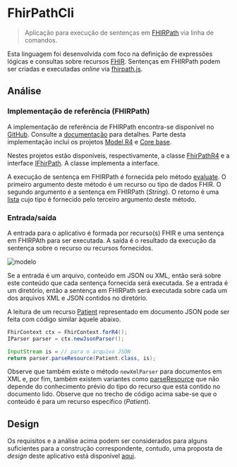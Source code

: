 ﻿# FhirPathCli

> Aplicação para execução de sentenças em 
> [FHIRPath](http://hl7.org/fhirpath/) via linha de comandos.

Esta linguagem foi desenvolvida com foco na definição de expressões 
lógicas e consultas sobre recursos [FHIR](https://www.hl7.org/fhir/).
Sentenças em FHIRPath podem ser criadas e executadas _online_ via 
[fhirpath.js](https://hl7.github.io/fhirpath.js/).

## Análise

### Implementação de referência (FHIRPath)

A implementação de referência de FHIRPath encontra-se disponível no
[GitHub](https://github.com/hapifhir/hapi-fhir). Consulte a
[documentação](https://hapifhir.io/hapi-fhir/docs/appendix/javadocs.html)
para detalhes. Parte desta implementação inclui os projetos 
[Model R4](https://hapifhir.io/hapi-fhir/apidocs/hapi-fhir-structures-r4/) e
[Core base](https://hapifhir.io/hapi-fhir/apidocs/hapi-fhir-base/).

Nestes projetos estão disponíveis, respectivamente, a classe 
[FhirPathR4](https://hapifhir.io/hapi-fhir/apidocs/hapi-fhir-structures-r4/undefined/org/hl7/fhir/r4/hapi/fluentpath/FhirPathR4.html) 
e a interface [IFhirPath](https://hapifhir.io/hapi-fhir/apidocs/hapi-fhir-base/undefined/ca/uhn/fhir/fhirpath/IFhirPath.html).
A classe implementa a interface. 

A execução de sentença em FHIRPath é fornecida pelo método [evaluate](https://hapifhir.io/hapi-fhir/apidocs/hapi-fhir-base/undefined/ca/uhn/fhir/fhirpath/IFhirPath.html#evaluate(org.hl7.fhir.instance.model.api.IBase,java.lang.String,java.lang.Class)).
O primeiro argumento deste método é um recurso ou tipo de dados FHIR.
O segundo argumento é a sentença em FHIRPath (_String_).
O retorno é uma [lista](https://docs.oracle.com/javase/8/docs/api/java/util/List.html?is-external=true)
cujo tipo é fornecido pelo terceiro argumento deste método.

### Entrada/saída

A entrada para o aplicativo é formada por recurso(s) FHIR e uma sentença
em FHIRPAth para ser executada. A saída é o resultado da execução da sentença 
sobre o recurso ou recursos fornecidos.

![modelo](http://www.plantuml.com/plantuml/proxy?cache=no&src=https://raw.githubusercontent.com/kyriosdata/rnds/master/tools/fhirpathcli/UML/analise.puml)

Se a entrada é um arquivo, conteúdo em JSON ou XML, então será sobre este conteúdo
que cada sentença fornecida será executada. Se a entrada é um diretório,
então a sentença em FHIRPath será executada sobre cada um dos arquivos
XML e JSON contidos no diretório. 

A leitura de um recurso [Patient](http://www.hl7.org/fhir/patient.html) 
representado em documento JSON pode ser feita com 
código similar àquele abaixo.

```java
FhirContext ctx = FhirContext.forR4();
IParser parser = ctx.newJsonParser();

InputStream is = // para o arquivo JSON
return parser.parseResource(Patient.class, is);
```

Observe que também existe o método `newXmlParser` para documentos em 
XML e, por fim, também existem variantes como [parseResource](https://hapifhir.io/hapi-fhir/apidocs/hapi-fhir-base/undefined/ca/uhn/fhir/parser/IParser.html#parseResource(java.io.InputStream))
que não depende do conhecimento prévio do tipo do recurso que está contido
no documento lido. Observe que no trecho de código acima sabe-se que o conteúdo
é para um recurso específico (_Patient_).

## Design

Os requisitos e a análise acima podem ser considerados para alguns suficientes
para a construção correspondente, contudo, uma proposta de _design_ 
deste aplicativo está disponível [aqui](design.md).

